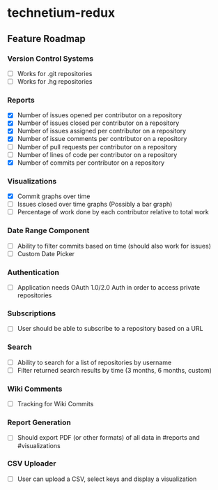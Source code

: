 # technetium-redux

## Feature Roadmap

### Version Control Systems

- [ ] Works for .git repositories
- [ ] Works for .hg repositories

### Reports

- [X] Number of issues opened per contributor on a repository
- [X] Number of issues closed per contributor on a repository
- [X] Number of issues assigned per contributor on a repository
- [X] Number of issue comments per contributor on a repository
- [ ] Number of pull requests per contributor on a repository
- [ ] Number of lines of code per contributor on a repository
- [X] Number of commits per contributor on a repository

### Visualizations

- [X] Commit graphs over time
- [ ] Issues closed over time graphs (Possibly a bar graph)
- [ ] Percentage of work done by each contributor relative to total work
 
### Date Range Component 

- [ ] Ability to filter commits based on time (should also work for issues)
- [ ] Custom Date Picker

### Authentication

- [ ] Application needs OAuth 1.0/2.0 Auth in order to access private repositories

### Subscriptions

- [ ] User should be able to subscribe to a repository based on a URL

### Search

- [ ] Ability to search for a list of repositories by username
- [ ] Filter returned search results by time (3 months, 6 months, custom)

### Wiki Comments

- [ ] Tracking for Wiki Commits

### Report Generation

- [ ] Should export PDF (or other formats) of all data in #reports and #visualizations

### CSV Uploader

- [ ] User can upload a CSV, select keys and display a visualization
